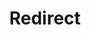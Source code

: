 ﻿---
layout: src/layouts/Redirect.astro
title: Redirect
redirect: https://octopus.com/docs/deployments/certificates/index
pubDate:  2023-01-01
navSearch: false
navSitemap: false
navMenu: false
---
